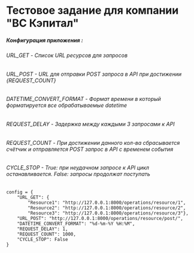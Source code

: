 # Тестовое задание для компании "ВС Кэпитал"

##### Конфигурация приложения :
###### URL_GET - Список URL ресурсов для запросов
###### URL_POST - URL для отправки POST запроса в API при достижении {REQUEST_COUNT}
###### DATETIME_CONVERT_FORMAT - Формат времени в который форматируется все обрабатываемые datetime
###### REQUEST_DELAY - Задержка между каждыми 3 запросами к API
###### REQUEST_COUNT - При достижении данного кол-ва сбрасывается счётчик и отправляется POST запрос в API с временем события
###### CYCLE_STOP - True: при неудачном запросе к API цикл останавливается. False: запросы продолжат поступать


```
config = {
    "URL_GET": {
        "Resource1": "http://127.0.0.1:8000/operations/resource/1",
        "Resource2": "http://127.0.0.1:8000/operations/resource/2",
        "Resource3": "http://127.0.0.1:8000/operations/resource/3"},
    "URL_POST": "http://127.0.0.1:8000/operations/resource/post/",
    "DATETIME_CONVERT_FORMAT": "%d-%m-%Y %H:%M",
    "REQUEST_DELAY": 1,
    "REQUEST_COUNT": 1000,
    "CYCLE_STOP": False
}
```

####

